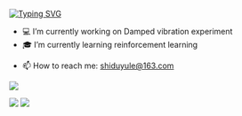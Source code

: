 [![Typing SVG](https://readme-typing-svg.demolab.com?font=Lato&duration=3000&pause=500&color=5500B5&center=true&vCenter=true&multiline=true&repeat=false&random=false&width=600&height=72&lines=Shiduyule;Data+Analysis+%7C+Experimental+Physics+%7C+Image+Recognition)](https://git.io/typing-svg)


* 💻 I’m currently working on Damped vibration experiment
* 🎓 I’m currently learning  reinforcement learning 
- 📫 How to reach me: shiduyule@163.com


![](http://github-profile-summary-cards.vercel.app/api/cards/profile-details?username=shiduyule&theme=github)

![](http://github-profile-summary-cards.vercel.app/api/cards/repos-per-language?username=shiduyule&theme=github)  ![](http://github-profile-summary-cards.vercel.app/api/cards/most-commit-language?username=shiduyule&theme=github)
